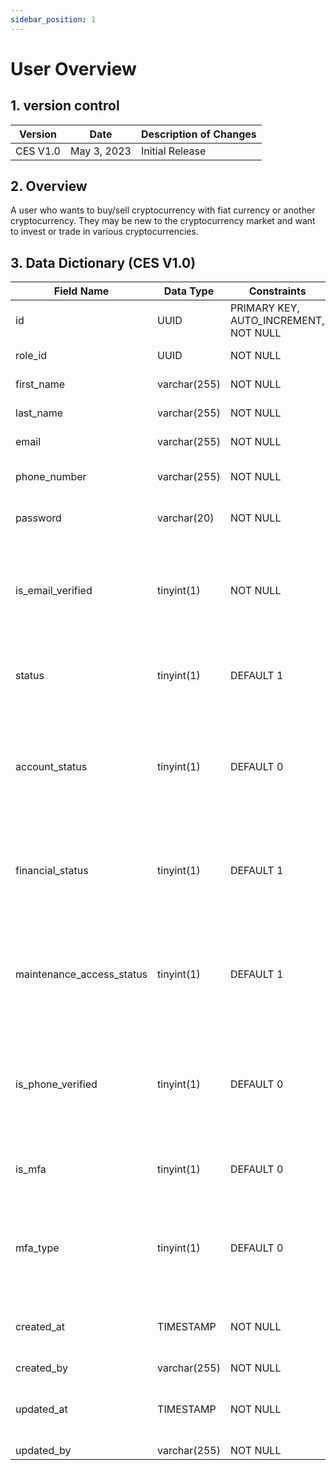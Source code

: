 ```yaml
---
sidebar_position: 1
---
```


# User Overview

## 1. version control

| Version  | Date        | Description of Changes |
| -------- | ----------- | ---------------------- |
| CES V1.0 | May 3, 2023 | Initial Release        |

## 2. Overview

A user who wants to buy/sell cryptocurrency with fiat currency or another
cryptocurrency. They may be new to the cryptocurrency market and want to invest or trade in
various cryptocurrencies.

## 3. Data Dictionary (CES V1.0)

| Field Name                | Data Type    | Constraints                           | Description                                                                |
| ------------------------- | ------------ | ------------------------------------- | -------------------------------------------------------------------------- |
| id                        | UUID         | PRIMARY KEY, AUTO_INCREMENT, NOT NULL | Unique identifier for the user                                             |
| role_id                   | UUID         | NOT NULL                              | User's role id                                                             |
| first_name                | varchar(255) | NOT NULL                              | User's first name                                                          |
| last_name                 | varchar(255) | NOT NULL                              | User's last name                                                           |
| email                     | varchar(255) | NOT NULL                              | User's email address                                                       |
| phone_number              | varchar(255) | NOT NULL                              | User's phone number                                                        |
| password                  | varchar(20)  | NOT NULL                              | Hashed user's password                                                     |
| is_email_verified         | tinyint(1)   | NOT NULL                              | Flag indicating whether user's the email address verified or not           |
| status                    | tinyint(1)   | DEFAULT 1                             | Flag indicating whether user's status active or not                        |
| account_status            | tinyint(1)   | DEFAULT 0                             | Flag indicating whether user's account status active, suspended or deleted |
| financial_status          | tinyint(1)   | DEFAULT 1                             | Flag indicating whether user's financial status active or not              |
| maintenance_access_status | tinyint(1)   | DEFAULT 1                             | Flag indicating whether user's maintenance access status enable or not     |
| is_phone_verified         | tinyint(1)   | DEFAULT 0                             | Flag indicating whether user's the phone number is verified or not         |
| is_mfa                    | tinyint(1)   | DEFAULT 0                             | Flag indicating whether user's mfa have or not                             |
| mfa_type                  | tinyint(1)   | DEFAULT 0                             | Flag indicating whether user's mfa_type is verified or not                 |
| created_at                | TIMESTAMP    | NOT NULL                              | Timestamp when the user account was created                                |
| created_by                | varchar(255) | NOT NULL                              |                                                                            |
| updated_at                | TIMESTAMP    | NOT NULL                              | Timestamp when the user account was last updated                           |
| updated_by                | varchar(255) | NOT NULL                              |                                                                            |

`
`
